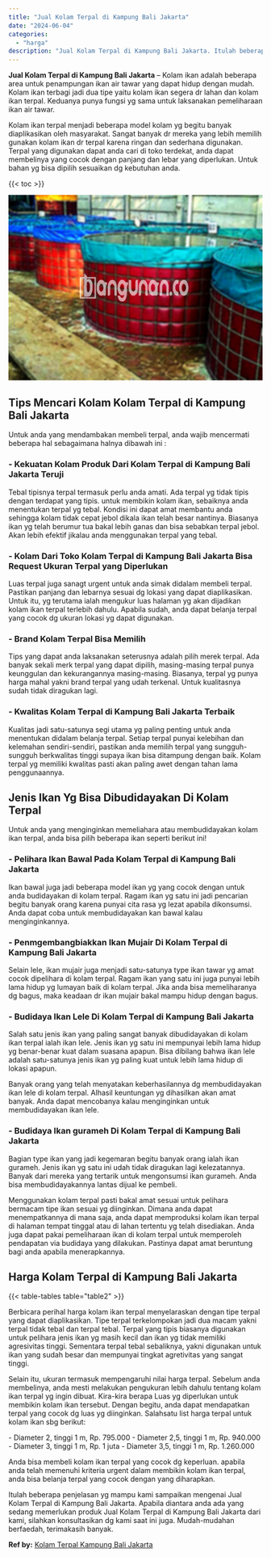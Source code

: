 ```yaml
---
title: "Jual Kolam Terpal di Kampung Bali Jakarta"
date: "2024-06-04"
categories: 
  - "harga"
description: "Jual Kolam Terpal di Kampung Bali Jakarta. Itulah beberapa penjelasan yg mampu kami sampaikan mengenai Jual Kolam Terpal di Kampung Bali Jakarta. Apabila dia..."
---
```


**Jual Kolam Terpal di Kampung Bali Jakarta** – Kolam ikan adalah beberapa area untuk penampungan ikan air tawar yang dapat hidup dengan mudah. Kolam ikan terbagi jadi dua tipe yaitu kolam ikan segera dr lahan dan kolam ikan terpal. Keduanya punya fungsi yg sama untuk laksanakan pemeliharaan ikan air tawar.

Kolam ikan terpal menjadi beberapa model kolam yg begitu banyak diaplikasikan oleh masyarakat. Sangat banyak dr mereka yang lebih memilih gunakan kolam ikan dr terpal karena ringan dan sederhana digunakan. Terpal yang digunakan dapat anda cari di toko terdekat, anda dapat membelinya yang cocok dengan panjang dan lebar yang diperlukan. Untuk bahan yg bisa dipilih sesuaikan dg kebutuhan anda.

{{< toc >}}

![Jual Kolam Terpal di Kampung Bali Jakarta](/images/jual-kolam-terpal-07.png)

## Tips Mencari Kolam Kolam Terpal di Kampung Bali Jakarta

Untuk anda yang mendambakan membeli terpal, anda wajib mencermati beberapa hal sebagaimana halnya dibawah ini :

### \- Kekuatan Kolam Produk Dari Kolam Terpal di Kampung Bali Jakarta Teruji

Tebal tipisnya terpal termasuk perlu anda amati. Ada terpal yg tidak tipis dengan terdapat yang tipis. untuk membikin kolam ikan, sebaiknya anda menentukan terpal yg tebal. Kondisi ini dapat amat membantu anda sehingga kolam tidak cepat jebol dikala ikan telah besar nantinya. Biasanya ikan yg telah berumur tua bakal lebih ganas dan bisa sebabkan terpal jebol. Akan lebih efektif jikalau anda menggunakan terpal yang tebal.

### \- Kolam Dari Toko Kolam Terpal di Kampung Bali Jakarta Bisa Request Ukuran Terpal yang Diperlukan

Luas terpal juga sanagt urgent untuk anda simak didalam membeli terpal. Pastikan panjang dan lebarnya sesuai dg lokasi yang dapat diaplikasikan. Untuk itu, yg terutama ialah mengukur luas halaman yg akan dijadikan kolam ikan terpal terlebih dahulu. Apabila sudah, anda dapat belanja terpal yang cocok dg ukuran lokasi yg dapat digunakan.

### \- Brand Kolam Terpal Bisa Memilih

Tips yang dapat anda laksanakan seterusnya adalah pilih merek terpal. Ada banyak sekali merk terpal yang dapat dipilih, masing-masing terpal punya keunggulan dan kekurangannya masing-masing. Biasanya, terpal yg punya harga mahal yakni brand terpal yang udah terkenal. Untuk kualitasnya sudah tidak diragukan lagi.

### \- Kwalitas Kolam Terpal di Kampung Bali Jakarta Terbaik

Kualitas jadi satu-satunya segi utama yg paling penting untuk anda menentukan didalam belanja terpal. Setiap terpal punyai kelebihan dan kelemahan sendiri-sendiri, pastikan anda memilih terpal yang sungguh-sungguh berkwalitas tinggi supaya ikan bisa ditampung dengan baik. Kolam terpal yg memiliki kwalitas pasti akan paling awet dengan tahan lama penggunaannya.

## Jenis Ikan Yg Bisa Dibudidayakan Di Kolam Terpal

Untuk anda yang menginginkan memeliahara atau membudidayakan kolam ikan terpal, anda bisa pilih beberapa ikan seperti berikut ini!

### \- Pelihara Ikan Bawal Pada Kolam Terpal di Kampung Bali Jakarta

Ikan bawal juga jadi beberapa model ikan yg yang cocok dengan untuk anda budidayakan di kolam terpal. Ragam ikan yg satu ini jadi pencarian begitu banyak orang karena punyai cita rasa yg lezat apabila dikonsumsi. Anda dapat coba untuk membudidayakan kan bawal kalau menginginkannya.

### \- Penmgembangbiakkan Ikan Mujair Di Kolam Terpal di Kampung Bali Jakarta

Selain lele, ikan mujair juga menjadi satu-satunya type ikan tawar yg amat cocok dipelihara di kolam terpal. Ragam ikan yang satu ini juga punyai lebih lama hidup yg lumayan baik di kolam terpal. Jika anda bisa memeliharanya dg bagus, maka keadaan dr ikan mujair bakal mampu hidup dengan bagus.

### \- Budidaya Ikan Lele Di Kolam Terpal di Kampung Bali Jakarta

Salah satu jenis ikan yang paling sangat banyak dibudidayakan di kolam ikan terpal ialah ikan lele. Jenis ikan yg satu ini mempunyai lebih lama hidup yg benar-benar kuat dalam suasana apapun. Bisa dibilang bahwa ikan lele adalah satu-satunya jenis ikan yg paling kuat untuk lebih lama hidup di lokasi apapun.

Banyak orang yang telah menyatakan keberhasilannya dg membudidayakan ikan lele di kolam terpal. Alhasil keuntungan yg dihasilkan akan amat banyak. Anda dapat mencobanya kalau menginginkan untuk membudidayakan ikan lele.

### \- Budidaya Ikan gurameh Di Kolam Terpal di Kampung Bali Jakarta

Bagian type ikan yang jadi kegemaran begitu banyak orang ialah ikan gurameh. Jenis ikan yg satu ini udah tidak diragukan lagi kelezatannya. Banyak dari mereka yang tertarik untuk mengonsumsi ikan gurameh. Anda bisa membudidayakannya lantas dijual ke pembeli.

Menggunakan kolam terpal pasti bakal amat sesuai untuk pelihara bermacam tipe ikan sesuai yg diinginkan. Dimana anda dapat menempatkannya di mana saja, anda dapat memproduksi kolam ikan terpal di halaman tempat tinggal atau di lahan tertentu yg telah disediakan. Anda juga dapat pakai pemeliharaan ikan di kolam terpal untuk memperoleh pendapatan via budidaya yang dilakukan. Pastinya dapat amat beruntung bagi anda apabila menerapkannya.

## Harga Kolam Terpal di Kampung Bali Jakarta

{{< table-tables table="table2" >}}

Berbicara perihal harga kolam ikan terpal menyelaraskan dengan tipe terpal yang dapat diaplikasikan. Tipe terpal terkelompokan jadi dua macam yakni terpal tidak tebal dan terpal tebal. Terpal yang tipis biasanya digunakan untuk pelihara jenis ikan yg masih kecil dan ikan yg tidak memiliki agresivitas tinggi. Sementara terpal tebal sebaliknya, yakni digunakan untuk ikan yang sudah besar dan mempunyai tingkat agretivitas yang sangat tinggi.

Selain itu, ukuran termasuk mempengaruhi nilai harga terpal. Sebelum anda membelinya, anda mesti melakukan pengukuran lebih dahulu tentang kolam ikan terpal yg ingin dibuat. Kira-kira berapa Luas yg diperlukan untuk membikin kolam ikan tersebut. Dengan begitu, anda dapat mendapatkan terpal yang cocok dg luas yg diinginkan. Salahsatu list harga terpal untuk kolam ikan sbg berikut:

\- Diameter 2, tinggi 1 m, Rp. 795.000 - Diameter 2,5, tinggi 1 m, Rp. 940.000 - Diameter 3, tinggi 1 m, Rp. 1 juta - Diameter 3,5, tinggi 1 m, Rp. 1.260.000

Anda bisa membeli kolam ikan terpal yang cocok dg keperluan. apabila anda telah memenuhi kriteria urgent dalam membikin kolam ikan terpal, anda bisa belanja terpal yang cocok dengan yang diharapkan.

Itulah beberapa penjelasan yg mampu kami sampaikan mengenai Jual Kolam Terpal di Kampung Bali Jakarta. Apabila diantara anda ada yang sedang memerlukan produk Jual Kolam Terpal di Kampung Bali Jakarta dari kami, silahkan konsultasikan dg kami saat ini juga. Mudah-mudahan berfaedah, terimakasih banyak.

**Ref by:** [Kolam Terpal Kampung Bali Jakarta](https://id.wikipedia.org/wiki/Kolam)
